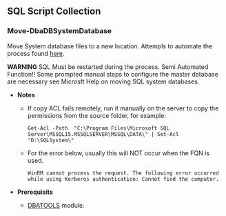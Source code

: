 ## SQL Script Collection 
    
### Move-DbaDBSystemDatabase

Move System database files to a new location.  Attempls to automate the process found [here](https://learn.microsoft.com/en-us/sql/relational-databases/databases/move-system-databases?view=sql-server-ver16).

**WARNING** SQL Must be restarted during the process. Semi Automated Function!! Some prompted manual steps to configure the master database are necessary see Microsft Help on moving SQL system databases.

- **Notes**

    - If copy ACL fails remotely, run it manually on the server to copy the permissions from the source folder, for example:

        `Get-Acl -Path  "C:\Program Files\Microsoft SQL Server\MSSQL15.MSSQLSERVER\MSSQL\DATA\" | Set-Acl "D:\SQLSystem\"`

    - For the error below, usually this will NOT occur when the FQN is used.

        `WinRM cannot process the request. The following error occurred while using Kerberos authentication: Cannot find the computer. `

- **Prerequisits**
    -  [DBATOOLS](https://dbatools.io/download/) module.


